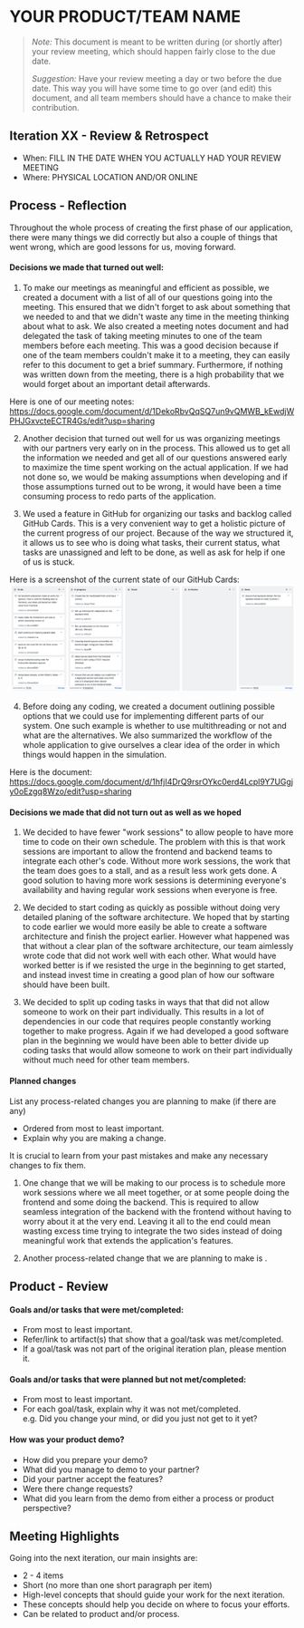 # YOUR PRODUCT/TEAM NAME

 > _Note:_ This document is meant to be written during (or shortly after) your review meeting, which should happen fairly close to the due date.      
 >      
 > _Suggestion:_ Have your review meeting a day or two before the due date. This way you will have some time to go over (and edit) this document, and all team members should have a chance to make their contribution.


## Iteration XX - Review & Retrospect

 * When: FILL IN THE DATE WHEN YOU ACTUALLY HAD YOUR REVIEW MEETING
 * Where: PHYSICAL LOCATION AND/OR ONLINE

## Process - Reflection
Throughout the whole process of creating the first phase of our application, there were many things we did correctly but also a couple of things that went wrong, which are good lessons for us, moving forward.

#### Decisions we made that turned out well:

1. To make our meetings as meaningful and efficient as possible, we created a document with a list of all of our questions going into the meeting. This ensured that we didn't forget to ask about something that we needed to and that we didn't waste any time in the meeting thinking about what to ask. We also created a meeting notes document and had delegated the task of taking meeting minutes to one of the team members before each meeting. This was a good decision because if one of the team members couldn't make it to a meeting, they can easily refer to this document to get a brief summary. Furthermore, if nothing was written down from the meeting, there is a high probability that we would forget about an important detail afterwards.

Here is one of our meeting notes: https://docs.google.com/document/d/1DekoRbvQqSQ7un9vQMWB_kEwdjWPHJGxvcteECTR4Gs/edit?usp=sharing

2. Another decision that turned out well for us was organizing meetings with our partners very early on in the process. This allowed us to get all the information we needed and get all of our questions answered early to maximize the time spent working on the actual application. If we had not done so, we would be making assumptions when developing and if those assumptions turned out to be wrong, it would have been a time consuming process to redo parts of the application.

3. We used a feature in GitHub for organizing our tasks and backlog called GitHub Cards. This is a very convenient way to get a holistic picture of the current progress of our project. Because of the way we structured it, it allows us to see who is doing what tasks, their current status, what tasks are unassigned and left to be done, as well as ask for help if one of us is stuck.

Here is a screenshot of the current state of our GitHub Cards: ![GitHub Cards](GitHub-Cards.png)

4. Before doing any coding, we created a document outlining possible options that we could use for implementing different parts of our system. One such example is whether to use multithreading or not and what are the alternatives. We also summarized the workflow of the whole application to give ourselves a clear idea of the order in which things would happen in the simulation.

Here is the document: https://docs.google.com/document/d/1hfjI4DrQ9rsrOYkc0erd4Lcpl9Y7UGgjy0oEzgq8Wzo/edit?usp=sharing

#### Decisions we made that did not turn out as well as we hoped

1. We decided to have fewer "work sessions" to allow people to have more time to code on their own schedule. The problem with this is that work sessions are important to allow the frontend and backend teams to integrate each other's code. Without more work sessions, the work that the team does goes to a stall, and as a result less work gets done. A good solution to having more work sessions is determining everyone's availability and having regular work sessions when everyone is free. 

2. We decided to start coding as quickly as possible without doing very detailed planing of the software architecture. We hoped that by starting to code earlier we would more easily be able to create a software architecture and finish the project earlier. However what happened was that without a clear plan of the software architecture, our team aimlessly wrote code that did not work well with each other. What would have worked better is if we resisted the urge in the beginning to get started, and instead invest time in creating a good plan of how our software should have been built.

3. We decided to split up coding tasks in ways that that did not allow someone to work on their part individually. This results in a lot of dependencies in our code that requires people constantly working together to make progress. Again if we had developed a good software plan in the beginning we would have been able to better divide up coding tasks that would allow someone to work on their part individually without much need for other team members.

#### Planned changes

List any process-related changes you are planning to make (if there are any)

 * Ordered from most to least important.
 * Explain why you are making a change.

It is crucial to learn from your past mistakes and make any necessary changes to fix them.

1. One change that we will be making to our process is to schedule more work sessions where we all meet together, or at some people doing the frontend and some doing the backend. This is required to allow seamless integration of the backend with the frontend without having to worry about it at the very end. Leaving it all to the end could mean wasting excess time trying to integrate the two sides instead of doing meaningful work that extends the application's features.

2. Another process-related change that we are planning to make is .


## Product - Review

#### Goals and/or tasks that were met/completed:

 * From most to least important.
 * Refer/link to artifact(s) that show that a goal/task was met/completed.
 * If a goal/task was not part of the original iteration plan, please mention it.

#### Goals and/or tasks that were planned but not met/completed:

 * From most to least important.
 * For each goal/task, explain why it was not met/completed.      
   e.g. Did you change your mind, or did you just not get to it yet?

#### How was your product demo?
 * How did you prepare your demo?
 * What did you manage to demo to your partner?
 * Did your partner accept the features?
 * Were there change requests?
 * What did you learn from the demo from either a process or product perspective?

## Meeting Highlights

Going into the next iteration, our main insights are:

 * 2 - 4 items
 * Short (no more than one short paragraph per item)
 * High-level concepts that should guide your work for the next iteration.
 * These concepts should help you decide on where to focus your efforts.
 * Can be related to product and/or process.
